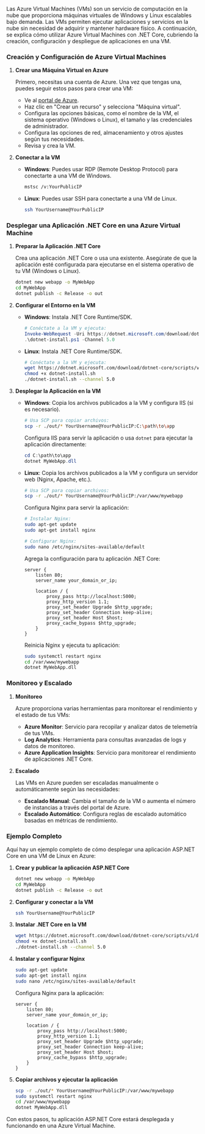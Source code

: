 Las Azure Virtual Machines (VMs) son un servicio de computación en la nube que proporciona máquinas virtuales de Windows y Linux escalables bajo demanda. Las VMs permiten ejecutar aplicaciones y servicios en la nube sin necesidad de adquirir y mantener hardware físico. A continuación, se explica cómo utilizar Azure Virtual Machines con .NET Core, cubriendo la creación, configuración y despliegue de aplicaciones en una VM.

### Creación y Configuración de Azure Virtual Machines

1. **Crear una Máquina Virtual en Azure**

   Primero, necesitas una cuenta de Azure. Una vez que tengas una, puedes seguir estos pasos para crear una VM:

   - Ve al [portal de Azure](https://portal.azure.com/).
   - Haz clic en "Crear un recurso" y selecciona "Máquina virtual".
   - Configura las opciones básicas, como el nombre de la VM, el sistema operativo (Windows o Linux), el tamaño y las credenciales de administrador.
   - Configura las opciones de red, almacenamiento y otros ajustes según tus necesidades.
   - Revisa y crea la VM.

2. **Conectar a la VM**

   - **Windows**: Puedes usar RDP (Remote Desktop Protocol) para conectarte a una VM de Windows.
     ```bash
     mstsc /v:YourPublicIP
     ```
   - **Linux**: Puedes usar SSH para conectarte a una VM de Linux.
     ```bash
     ssh YourUsername@YourPublicIP
     ```

### Desplegar una Aplicación .NET Core en una Azure Virtual Machine

1. **Preparar la Aplicación .NET Core**

   Crea una aplicación .NET Core o usa una existente. Asegúrate de que la aplicación esté configurada para ejecutarse en el sistema operativo de tu VM (Windows o Linux).

   ```bash
   dotnet new webapp -o MyWebApp
   cd MyWebApp
   dotnet publish -c Release -o out
   ```

2. **Configurar el Entorno en la VM**

   - **Windows**: Instala .NET Core Runtime/SDK.
     ```powershell
     # Conéctate a la VM y ejecuta:
     Invoke-WebRequest -Uri https://dotnet.microsoft.com/download/dotnet-core/scripts/v1/dotnet-install.ps1 -OutFile dotnet-install.ps1
     .\dotnet-install.ps1 -Channel 5.0
     ```

   - **Linux**: Instala .NET Core Runtime/SDK.
     ```bash
     # Conéctate a la VM y ejecuta:
     wget https://dotnet.microsoft.com/download/dotnet-core/scripts/v1/dotnet-install.sh
     chmod +x dotnet-install.sh
     ./dotnet-install.sh --channel 5.0
     ```

3. **Desplegar la Aplicación en la VM**

   - **Windows**: Copia los archivos publicados a la VM y configura IIS (si es necesario).
     ```bash
     # Usa SCP para copiar archivos:
     scp -r ./out/* YourUsername@YourPublicIP:C:\path\to\app
     ```

     Configura IIS para servir la aplicación o usa `dotnet` para ejecutar la aplicación directamente:
     ```powershell
     cd C:\path\to\app
     dotnet MyWebApp.dll
     ```

   - **Linux**: Copia los archivos publicados a la VM y configura un servidor web (Nginx, Apache, etc.).
     ```bash
     # Usa SCP para copiar archivos:
     scp -r ./out/* YourUsername@YourPublicIP:/var/www/mywebapp
     ```

     Configura Nginx para servir la aplicación:
     ```bash
     # Instalar Nginx:
     sudo apt-get update
     sudo apt-get install nginx

     # Configurar Nginx:
     sudo nano /etc/nginx/sites-available/default
     ```

     Agrega la configuración para tu aplicación .NET Core:
     ```nginx
     server {
         listen 80;
         server_name your_domain_or_ip;

         location / {
             proxy_pass http://localhost:5000;
             proxy_http_version 1.1;
             proxy_set_header Upgrade $http_upgrade;
             proxy_set_header Connection keep-alive;
             proxy_set_header Host $host;
             proxy_cache_bypass $http_upgrade;
         }
     }
     ```

     Reinicia Nginx y ejecuta tu aplicación:
     ```bash
     sudo systemctl restart nginx
     cd /var/www/mywebapp
     dotnet MyWebApp.dll
     ```

### Monitoreo y Escalado

1. **Monitoreo**

   Azure proporciona varias herramientas para monitorear el rendimiento y el estado de tus VMs:

   - **Azure Monitor**: Servicio para recopilar y analizar datos de telemetría de tus VMs.
   - **Log Analytics**: Herramienta para consultas avanzadas de logs y datos de monitoreo.
   - **Azure Application Insights**: Servicio para monitorear el rendimiento de aplicaciones .NET Core.

2. **Escalado**

   Las VMs en Azure pueden ser escaladas manualmente o automáticamente según las necesidades:

   - **Escalado Manual**: Cambia el tamaño de la VM o aumenta el número de instancias a través del portal de Azure.
   - **Escalado Automático**: Configura reglas de escalado automático basadas en métricas de rendimiento.

### Ejemplo Completo

Aquí hay un ejemplo completo de cómo desplegar una aplicación ASP.NET Core en una VM de Linux en Azure:

1. **Crear y publicar la aplicación ASP.NET Core**

   ```bash
   dotnet new webapp -o MyWebApp
   cd MyWebApp
   dotnet publish -c Release -o out
   ```

2. **Configurar y conectar a la VM**

   ```bash
   ssh YourUsername@YourPublicIP
   ```

3. **Instalar .NET Core en la VM**

   ```bash
   wget https://dotnet.microsoft.com/download/dotnet-core/scripts/v1/dotnet-install.sh
   chmod +x dotnet-install.sh
   ./dotnet-install.sh --channel 5.0
   ```

4. **Instalar y configurar Nginx**

   ```bash
   sudo apt-get update
   sudo apt-get install nginx
   sudo nano /etc/nginx/sites-available/default
   ```

   Configura Nginx para la aplicación:

   ```nginx
   server {
       listen 80;
       server_name your_domain_or_ip;

       location / {
           proxy_pass http://localhost:5000;
           proxy_http_version 1.1;
           proxy_set_header Upgrade $http_upgrade;
           proxy_set_header Connection keep-alive;
           proxy_set_header Host $host;
           proxy_cache_bypass $http_upgrade;
       }
   }
   ```

5. **Copiar archivos y ejecutar la aplicación**

   ```bash
   scp -r ./out/* YourUsername@YourPublicIP:/var/www/mywebapp
   sudo systemctl restart nginx
   cd /var/www/mywebapp
   dotnet MyWebApp.dll
   ```

Con estos pasos, tu aplicación ASP.NET Core estará desplegada y funcionando en una Azure Virtual Machine.